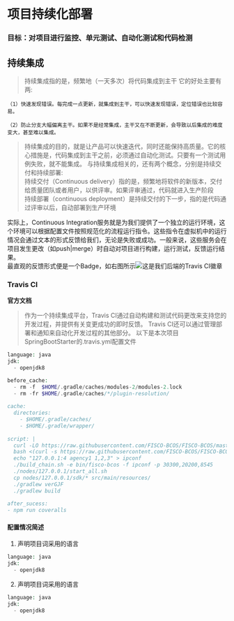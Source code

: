 # 项目持续化部署

### 目标：对项目进行监控、单元测试、自动化测试和代码检测


## 持续集成
>持续集成指的是，频繁地（一天多次）将代码集成到主干
>它的好处主要有两:

    （1）快速发现错误。每完成一点更新，就集成到主干，可以快速发现错误，定位错误也比较容易。

    （2）防止分支大幅偏离主干。如果不是经常集成，主干又在不断更新，会导致以后集成的难度变大，甚至难以集成。
>持续集成的目的，就是让产品可以快速迭代，同时还能保持高质量。它的核心措施是，代码集成到主干之前，必须通过自动化测试。只要有一个测试用例失败，就不能集成。
>与持续集成相关的，还有两个概念，分别是持续交付和持续部署:<br/>
>持续交付（Continuous delivery）指的是，频繁地将软件的新版本，交付给质量团队或者用户，以供评审。如果评审通过，代码就进入生产阶段<br/>
>持续部署（continuous deployment）是持续交付的下一步，指的是代码通过评审以后，自动部署到生产环境

实际上，Continuous Integration服务就是为我们提供了一个独立的运行环境，这个环境可以根据配置文件按照规范化的流程运行指令。这些指令在虚拟机中的运行情况会通过文本的形式反馈给我们，无论是失败或成功。一般来说，这些服务会在项目发生更改（如push|merge）时自动对项目进行构建，运行测试，反馈运行结果。<br/>最直观的反馈形式便是一个Badge，如右图所示![](https://www.travis-ci.com/marknash666/springboot.svg?branch=master)这是我们后端的Travis CI徽章

### Travis CI

**官方文档**

>作为一个持续集成平台，Travis CI通过自动构建和测试代码更改来支持您的开发过程，并提供有关变更成功的即时反馈。 Travis CI还可以通过管理部署和通知来自动化开发过程的其他部分。
以下是本次项目SpringBootStarter的.travis.yml配置文件
```php
language: java
jdk:
  - openjdk8

before_cache:
  - rm -f  $HOME/.gradle/caches/modules-2/modules-2.lock
  - rm -fr $HOME/.gradle/caches/*/plugin-resolution/
  
cache:
  directories:
    - $HOME/.gradle/caches/
    - $HOME/.gradle/wrapper/
   
script: |
  curl -LO https://raw.githubusercontent.com/FISCO-BCOS/FISCO-BCOS/master/tools/build_chain.sh && chmod u+x build_chain.sh
  bash <(curl -s https://raw.githubusercontent.com/FISCO-BCOS/FISCO-BCOS/master/tools/ci/download_bin.sh) -b master
  echo "127.0.0.1:4 agency1 1,2,3" > ipconf
  ./build_chain.sh -e bin/fisco-bcos -f ipconf -p 30300,20200,8545
  ./nodes/127.0.0.1/start_all.sh
  cp nodes/127.0.0.1/sdk/* src/main/resources/
  ./gradlew verGJF
  ./gradlew build
  
after_sucess:
- npm run coveralls
```
#### 配置情况简述
1. 声明项目词采用的语言
```php
language: java
jdk:
  - openjdk8
```
2. 声明项目词采用的语言
```php
language: java
jdk:
  - openjdk8
```



